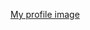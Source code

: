 [My profile image](https://avatars3.githubusercontent.com/u/24992522?s=400&u=b9791d832e462f3f07dfdee7c1f59b0233304a24&v=4)
